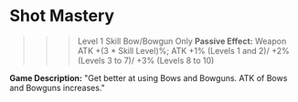 # __Shot Mastery__ #
>>> Level 1 Skill
Bow/Bowgun Only
**Passive Effect:** Weapon ATK +(3 * Skill Level)%; ATK +1% (Levels 1 and 2)/ +2% (Levels 3 to 7)/ +3% (Levels 8 to 10)

**Game Description:** "Get better at using Bows and Bowguns. ATK of Bows and Bowguns increases."
